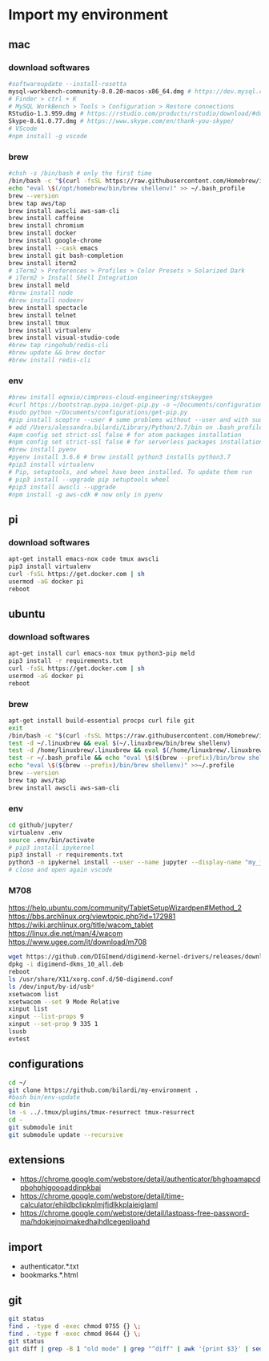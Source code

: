 # Import my environment

## mac

### download softwares

```sh
#softwareupdate --install-rosetta
mysql-workbench-community-8.0.20-macos-x86_64.dmg # https://dev.mysql.com/downloads/workbench/
# Finder > ctrl + K
# MySQL WorkBench > Tools > Configuration > Restore connections
RStudio-1.3.959.dmg # https://rstudio.com/products/rstudio/download/#download
Skype-8.61.0.77.dmg # https://www.skype.com/en/thank-you-skype/
# VScode
#npm install -g vscode
```

### brew

```sh
#chsh -s /bin/bash # only the first time
/bin/bash -c "$(curl -fsSL https://raw.githubusercontent.com/Homebrew/install/HEAD/install.sh)"
echo "eval \$(/opt/homebrew/bin/brew shellenv)" >> ~/.bash_profile
brew --version
brew tap aws/tap
brew install awscli aws-sam-cli
brew install caffeine
brew install chromium
brew install docker
brew install google-chrome
brew install --cask emacs
brew install git bash-completion
brew install iterm2
# iTerm2 > Preferences > Profiles > Color Presets > Solarized Dark
# iTerm2 > Install Shell Integration
brew install meld
#brew install node
#brew install nodeenv
brew install spectacle
brew install telnet
brew install tmux
brew install virtualenv
brew install visual-studio-code
#brew tap ringohub/redis-cli
#brew update && brew doctor
#brew install redis-cli
```

### env

```sh
#brew install eqnxio/cimpress-cloud-engineering/stskeygen
#curl https://bootstrap.pypa.io/get-pip.py -o ~/Documents/configurations/get-pip.py
#sudo python ~/Documents/configurations/get-pip.py
#pip install sceptre --user # some problems without --user and with sudo
# add /Users/alessandra.bilardi/Library/Python/2.7/bin on .bash_profile
#apm config set strict-ssl false # for atom packages installation
#npm config set strict-ssl false # for serverless packages installation
#brew install pyenv
#pyenv install 3.6.6 # brew install python3 installs python3.7
#pip3 install virtualenv
# Pip, setuptools, and wheel have been installed. To update them run
# pip3 install --upgrade pip setuptools wheel
#pip3 install awscli --upgrade
#npm install -g aws-cdk # now only in pyenv
```

## pi

### download softwares

```sh
apt-get install emacs-nox code tmux awscli
pip3 install virtualenv
curl -fsSL https://get.docker.com | sh
usermod -aG docker pi
reboot
```

## ubuntu

### download softwares

```sh
apt-get install curl emacs-nox tmux python3-pip meld
pip3 install -r requirements.txt
curl -fsSL https://get.docker.com | sh
usermod -aG docker pi
reboot
```

### brew

```sh
apt-get install build-essential procps curl file git
exit
/bin/bash -c "$(curl -fsSL https://raw.githubusercontent.com/Homebrew/install/HEAD/install.sh)"
test -d ~/.linuxbrew && eval $(~/.linuxbrew/bin/brew shellenv)
test -d /home/linuxbrew/.linuxbrew && eval $(/home/linuxbrew/.linuxbrew/bin/brew shellenv)
test -r ~/.bash_profile && echo "eval \$($(brew --prefix)/bin/brew shellenv)" >>~/.bash_profile
echo "eval \$($(brew --prefix)/bin/brew shellenv)" >>~/.profile
brew --version
brew tap aws/tap
brew install awscli aws-sam-cli
```

### env

```sh
cd github/jupyter/
virtualenv .env
source .env/bin/activate
# pip3 install ipykernel
pip3 install -r requirements.txt
python3 -m ipykernel install --user --name jupyter --display-name "my_jupyter_kernel"
# close and open again vscode
```

### M708
https://help.ubuntu.com/community/TabletSetupWizardpen#Method_2
https://bbs.archlinux.org/viewtopic.php?id=172981
https://wiki.archlinux.org/title/wacom_tablet
https://linux.die.net/man/4/wacom
https://www.ugee.com/it/download/m708
```sh
wget https://github.com/DIGImend/digimend-kernel-drivers/releases/download/v10/digimend-dkms_10_all.deb
dpkg -i digimend-dkms_10_all.deb
reboot
ls /usr/share/X11/xorg.conf.d/50-digimend.conf
ls /dev/input/by-id/usb*
xsetwacom list
xsetwacom --set 9 Mode Relative
xinput list
xinput --list-props 9
xinput --set-prop 9 335 1
lsusb
evtest
```

## configurations

```sh
cd ~/
git clone https://github.com/bilardi/my-environment .
#bash bin/env-update
cd bin
ln -s ../.tmux/plugins/tmux-resurrect tmux-resurrect
cd -
git submodule init
git submodule update --recursive
```

## extensions

* https://chrome.google.com/webstore/detail/authenticator/bhghoamapcdpbohphigoooaddinpkbai
* https://chrome.google.com/webstore/detail/time-calculator/ehildbclipkplmjfidlkkplaieiglaml
* https://chrome.google.com/webstore/detail/lastpass-free-password-ma/hdokiejnpimakedhajhdlcegeplioahd

## import

* authenticator.*.txt
* bookmarks.*.html

## git

```sh
git status
find . -type d -exec chmod 0755 {} \;
find . -type f -exec chmod 0644 {} \;
git status
git diff | grep -B 1 "old mode" | grep "^diff" | awk '{print $3}' | sed 's#^a/#./#' | while read f; do git restore $f; done
```
